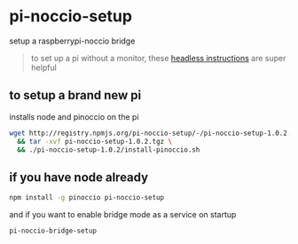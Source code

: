 pi-noccio-setup
===============

setup a raspberrypi-noccio bridge

> to set up a pi without a monitor, these [headless instructions](http://www.raspberrypi.org/forums/viewtopic.php?f=91&t=74176) are super helpful

to setup a brand new pi
-----------------------

installs node and pinoccio on the pi

```sh
wget http://registry.npmjs.org/pi-noccio-setup/-/pi-noccio-setup-1.0.2.tgz \
  && tar -xvf pi-noccio-setup-1.0.2.tgz \
  && ./pi-noccio-setup-1.0.2/install-pinoccio.sh
```

if you have node already
-------------------------

```sh
npm install -g pinoccio pi-noccio-setup
```

and if you want to enable bridge mode as a service on startup
```sh
pi-noccio-bridge-setup
```
